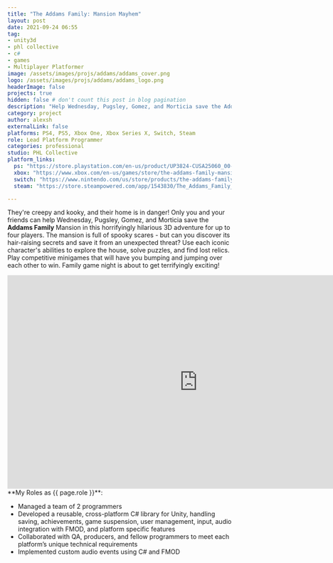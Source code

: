 ```yaml
---
title: "The Addams Family: Mansion Mayhem"
layout: post
date: 2021-09-24 06:55
tag: 
- unity3d
- phl collective
- c#
- games
- Multiplayer Platformer
image: /assets/images/projs/addams/addams_cover.png
logo: /assets/images/projs/addams/addams_logo.png
headerImage: false
projects: true
hidden: false # don't count this post in blog pagination
description: "Help Wednesday, Pugsley, Gomez, and Morticia save the Addams Family Mansion in this hilarious 3D party adventure."
category: project
author: alexsh
externalLink: false
platforms: PS4, PS5, Xbox One, Xbox Series X, Switch, Steam
role: Lead Platform Programmer
categories: professional
studio: PHL Collective
platform_links:
  ps: "https://store.playstation.com/en-us/product/UP3824-CUSA25060_00-ADDAMSBASEGAME01"
  xbox: "https://www.xbox.com/en-us/games/store/the-addams-family-mansion-mayhem/9nk9lwx511gx?activetab=pivot:overviewtab"
  switch: "https://www.nintendo.com/us/store/products/the-addams-family-mansion-mayhem-switch/"
  steam: "https://store.steampowered.com/app/1543830/The_Addams_Family_Mansion_Mayhem/"

---
```

They're creepy and kooky, and their home is in danger! Only you and your friends can help Wednesday, Pugsley, Gomez, and Morticia save the **Addams Family** Mansion in this horrifyingly hilarious 3D adventure for up to four players. The mansion is full of spooky scares - but can you discover its hair-raising secrets and save it from an unexpected threat? Use each iconic character's abilities to explore the house, solve puzzles, and find lost relics. Play competitive minigames that will have you bumping and jumping over each other to win. Family game night is about to get terrifyingly exciting!

<iframe width="854" height="480" src="https://www.youtube.com/embed/WxEOJ4NkX7A" title="The Addams Family: Mansion Mayhem – Launch Trailer – Nintendo Switch" frameborder="0" allow="accelerometer; autoplay; clipboard-write; encrypted-media; gyroscope; picture-in-picture; web-share" referrerpolicy="strict-origin-when-cross-origin" allowfullscreen></iframe>

<section id="my-roles"></section>
**My Roles as {{ page.role }}**:

- Managed a team of 2 programmers
- Developed a reusable, cross-platform C# library for Unity, handling saving, achievements, game suspension, user management, input, audio integration with FMOD, and platform specific features
- Collaborated with QA, producers, and fellow programmers to meet each platform’s unique technical requirements
- Implemented custom audio events using C# and FMOD